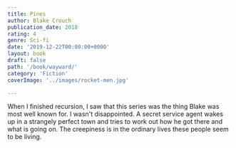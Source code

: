 ```yaml
---
title: Pines
author: Blake Crouch
publication_date: 2018
rating: 4
genre: Sci-fi
date: '2019-12-22T00:00:00+0000'
layout: book
draft: false
path: '/book/wayward/'
category: 'Fiction'
coverImage: '../images/rocket-men.jpg'

---
```

When I finished recursion, I saw that this series was the thing Blake was most well known  for. I wasn't disappointed. A secret service agent wakes up in a strangely perfect town and tries to work out how he got there and what is going on. The creepiness is in the ordinary lives these people seem to be living.